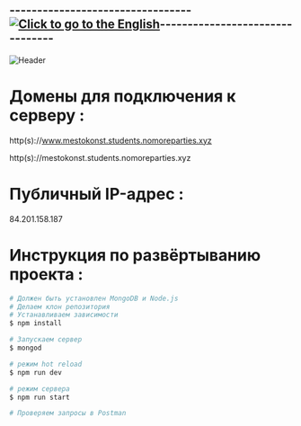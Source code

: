 ---------------------------------[![Click to go to the English](https://img.shields.io/badge/-Click_English_readme-a6a6a6?style=for-the-badge&logo=r)](https://github.com/KonstantinOkhlynin/Mesto-Backend/blob/develop/README.EN.MD)--------------------------------
---
![Header](https://github.com/KonstantinOkhlynin/Project15/blob/develop/assets/Mesto%20BackendRU.svg)

# Домены для подключения к серверу :
http(s)://www.mestokonst.students.nomoreparties.xyz

http(s)://mestokonst.students.nomoreparties.xyz
# Публичный IP-адрес :
84.201.158.187

# Инструкция по развёртыванию проекта :

```bash
# Должен быть установлен MongoDB и Node.js
# Делаем клон репозитория
# Устанавливаем зависимости
$ npm install

# Запускаем сервер
$ mongod

# режим hot reload
$ npm run dev

# режим сервера
$ npm run start

# Проверяем запросы в Postman